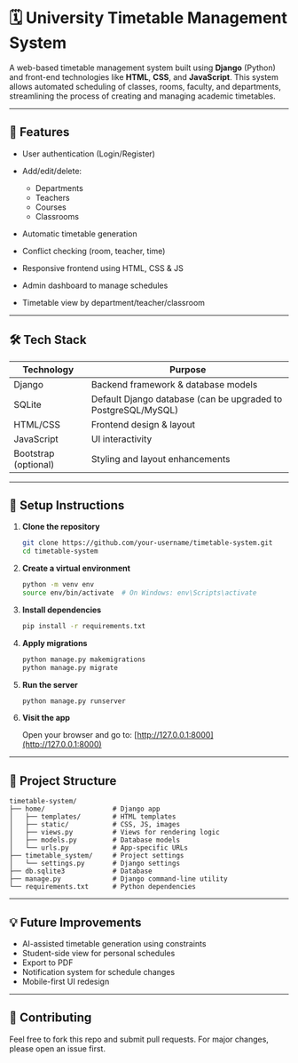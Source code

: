 # 🗓️ University Timetable Management System

A web-based timetable management system built using **Django** (Python) and front-end technologies like **HTML**, **CSS**, and **JavaScript**. This system allows automated scheduling of classes, rooms, faculty, and departments, streamlining the process of creating and managing academic timetables.

---

## 🚀 Features

* User authentication (Login/Register)
* Add/edit/delete:

  * Departments
  * Teachers
  * Courses
  * Classrooms
* Automatic timetable generation
* Conflict checking (room, teacher, time)
* Responsive frontend using HTML, CSS & JS
* Admin dashboard to manage schedules
* Timetable view by department/teacher/classroom

---

## 🛠 Tech Stack

| Technology           | Purpose                                                       |
| -------------------- | ------------------------------------------------------------- |
| Django               | Backend framework & database models                           |
| SQLite               | Default Django database (can be upgraded to PostgreSQL/MySQL) |
| HTML/CSS             | Frontend design & layout                                      |
| JavaScript           | UI interactivity                                              |
| Bootstrap (optional) | Styling and layout enhancements                               |

---

## 🔧 Setup Instructions

1. **Clone the repository**

   ```bash
   git clone https://github.com/your-username/timetable-system.git
   cd timetable-system
   ```

2. **Create a virtual environment**

   ```bash
   python -m venv env
   source env/bin/activate  # On Windows: env\Scripts\activate
   ```

3. **Install dependencies**

   ```bash
   pip install -r requirements.txt
   ```

4. **Apply migrations**

   ```bash
   python manage.py makemigrations
   python manage.py migrate
   ```

5. **Run the server**

   ```bash
   python manage.py runserver
   ```

6. **Visit the app**

   Open your browser and go to: [http://127.0.0.1:8000](http://127.0.0.1:8000)

---

## 📁 Project Structure

```
timetable-system/
├── home/                 # Django app
│   ├── templates/        # HTML templates
│   ├── static/           # CSS, JS, images
│   ├── views.py          # Views for rendering logic
│   ├── models.py         # Database models
│   └── urls.py           # App-specific URLs
├── timetable_system/     # Project settings
│   └── settings.py       # Django settings
├── db.sqlite3            # Database
├── manage.py             # Django command-line utility
└── requirements.txt      # Python dependencies
```

---

## 💡 Future Improvements

* AI-assisted timetable generation using constraints
* Student-side view for personal schedules
* Export to PDF
* Notification system for schedule changes
* Mobile-first UI redesign

---

## 🤝 Contributing

Feel free to fork this repo and submit pull requests. For major changes, please open an issue first.




